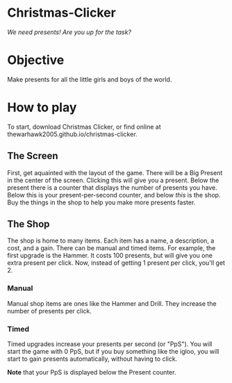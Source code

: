 # Christmas-Clicker
 *We need presents! Are you up for the task?*

# Objective
Make presents for all the little girls and boys of the world. 

# How to play
To start, download Christmas Clicker, or find online at thewarhawk2005.github.io/christmas-clicker. 

## The Screen
First, get aquainted with the layout of the game. There will be a Big Present in the center of the screen. Clicking this will give you a present. Below the present there is a counter that displays the number of presents you have. Below this is your present-per-second counter, and below _this_ is the shop. Buy the things in the shop to help you make more presents faster.

## The Shop
The shop is home to many items. Each item has a name, a description, a cost, and a gain. There can be manual and timed items. For example, the first upgrade is the Hammer. It costs 100 presents, but will give you one extra present per click. Now, instead of getting 1 present per click, you'll get 2.

### Manual
Manual shop items are ones like the Hammer and Drill. They increase the number of presents per click.
### Timed
Timed upgrades increase your presents per second (or "PpS"). You will start the game with 0 PpS, but if you buy something like the igloo, you will start to gain presents automatically, without having to click. 

**Note** that your PpS is displayed below the Present counter.
